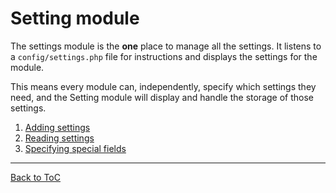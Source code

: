 # Setting module

The settings module is the **one** place to manage all the settings. It listens to a `config/settings.php` file for instructions and displays the settings for the module.

This means every module can, independently, specify which settings they need, and the Setting module will display and handle the storage of those settings.

1. [Adding settings](/Setting-Module/adding-settings.md)
2. [Reading settings]()
3. [Specifying special fields]()


***

[Back to ToC](../readme.md)